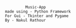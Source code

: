                                        Music-App
                              made using - Python Framework  
                              For Gui - Tkinter and Pygame 
                              By - Nakul Rathour
